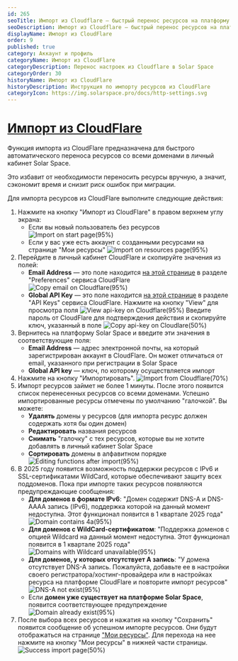 ```yaml
---
id: 265
seoTitle: Импорт из Cloudflare — быстрый перенос ресурсов на платформу Solar Space
seoDescription: Импорт из Cloudflare — быстрый перенос ресурсов на платформу Solar Space. Функция импорта из Cloudflare позволяет сэкономить время и автоматически перенести все ваши ресурсы в личный кабинет Solar Space
displayName: Импорт из CloudFlare
order: 9
published: true
category: Аккаунт и профиль
categoryName: Импорт из CloudFlare
categoryDescription: Перенос настроек из Cloudflare в Solar Space
categoryOrder: 30
historyName: Импорт из CloudFlare
historyDescription: Инструкция по импорту ресурсов из CloudFlare
categoryIcon: https://img.solarspace.pro/docs/http-settings.svg
---
```


# [Импорт из CloudFlare](import-from-cf)

Функция импорта из CloudFlare предназначена для быстрого автоматического переноса ресурсов со всеми доменами в личный кабинет Solar Space.

Это избавит от необходимости переносить ресурсы вручную, а значит, сэкономит время и снизит риск ошибок при миграции.

Для импорта ресурсов из CloudFlare выполните следующие действия:

1. Нажмите на кнопку "Импорт из CloudFlare" в правом верхнем углу экрана:
   - Если вы новый пользователь без ресурсов
   ![Import on start page(95%)](https://img.solarspace.pro/docs/import-on-start-page.jpg "Импорт на стартовой странице")
   - Если у вас уже есть аккаунт с созданными ресурсами на странице "Мои ресурсы"
   ![Import on resources page(95%)](https://img.solarspace.pro/docs/import-on-resources-page.jpg "Импорт на странице всех ресурсов")
2. Перейдите в личный кабинет CloudFlare и скопируйте значения из полей:
   - **Email Address** — это поле находится [на этой странице](https://dash.cloudflare.com/profile[nofollow]) в разделе "Preferences" сервиса CloudFlare
   ![Copy email on Cloudflare(95%)](https://img.solarspace.pro/docs/email-cf.jpg "Поле емайла в Cloudflare")
   - **Global API Key** — это поле находится [на этой странице](https://dash.cloudflare.com/profile/api-tokens[nofollow]) в разделе "API Keys" сервиса CloudFlare. Нажмите на кнопку "View" для просмотра поля
   ![View api-key on Cloudflare(95%)](https://img.solarspace.pro/docs/api-key-cf.jpg "Просмотр api-key в Cloudflare")
   Введите пароль от CloudFlare для подтверждения действия и скопируйте ключ, указанный в поле
   ![Copy api-key on Cloudlare(50%)](https://img.solarspace.pro/docs/copy-api-key-cf.jpg "Копирование api-key в Cloudflare")
3. Вернитесь на платформу Solar Space и введите эти значения в соответствующие поля:
   - **Email Address** — адрес электронной почты, на который зарегистрирован аккаунт в CloudFlare. Он может отличаться от email, указанного при регистрации в Solar Space
   - **Global API key** — ключ, по которому осуществляется импорт
4. Нажмите на кнопку "Импортировать".
![Import from Cloudflare(70%)](https://img.solarspace.pro/docs/import-from-cf.jpg "Импорт из Cloudflare")
5. Импорт ресурсов займет не более 1 минуты. После этого появится список перенесенных ресурсов со всеми доменами.
Успешно импортированные ресурсы отмечены по умолчанию "галочкой". Вы можете:
   - **Удалять** домены у ресурсов (для импорта ресурс должен содержать хотя бы один домен)
   - **Редактировать** названия ресурсов
   - **Снимать** "галочку" с тех ресурсов, которые вы не хотите добавлять в личный кабинет Solar Space
   - **Сортировать** домены в алфавитном порядке
![Editing functions after import(95%)](https://img.solarspace.pro/docs/editing-functions.jpg "Функции редактирования после импорта")
6. В 2025 году появится возможность поддержки ресурсов с IPv6 и SSL-сертификатами WildCard, которые обеспечивают защиту всех поддоменов. Пока при импорте таких ресурсов появляются предупреждающие сообщения:
   - **Для доменов в формате IPv6**: "Домен содержит DNS-A и DNS-AAAA запись (IPv6), поддержка которой на данный момент недоступна. Этот функционал появится в 1 квартале 2025 года"
   ![Domain contains 4a(95%)](https://img.solarspace.pro/docs/domain-should-contain-aaaa.jpg "Домен содержит 4а запись")
   - **Для доменов с WildCard-сертификатом**: "Поддержка доменов с опцией Wildcard на данный момент недоступна. Этот функционал появится в 1 квартале 2025 года"
   ![Domains with Wildcard unavailable(95%)](https://img.solarspace.pro/docs/wildcard-unavailable.jpg "Домены в формате Wildcard недоступны")
   - **Для доменов, у которых отсутствует А запись**: "У домена отсутствует DNS-A запись. Пожалуйста, добавьте ее в настройки своего регистратора/хостинг-провайдера или в настройках ресурса на платформе CloudFlare и повторите импорт ресурсов"
   ![DNS-A not exist(95%)](https://img.solarspace.pro/docs/dns-a-not-exist.jpg "У домена отсутствует DNS-A запись")
   - Если **домен уже существует на платформе Solar Space**, появится соответствующее предупреждение
   ![Domain already exist(95%)](https://img.solarspace.pro/docs/domain-exist-in-lk.jpg "Домен уже существует")
7. После выбора всех ресурсов и нажатия на кнопку "Сохранить" появится сообщение об успешном импорте ресурсов. Они будут отображаться на странице ["Мои ресурсы"]([246]). Для перехода на нее нажмите на кнопку "Мои ресурсы" в нижней части страницы.
![Success import page(50%)](https://img.solarspace.pro/docs/success-import.jpg "Страница успешного импорта")
